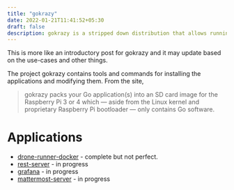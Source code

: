 ```yaml
---
title: "gokrazy"
date: 2022-01-21T11:41:52+05:30
draft: false
description: gokrazy is a stripped down distribution that allows running Go applications easily and supervised using a Web UI. 
---
```


This is more like an introductory post for gokrazy and it may update based on the use-cases and other things.

The project gokrazy contains tools and commands for installing the applications and modifying them. From the site,
> gokrazy packs your Go application(s) into an SD card image for the Raspberry Pi 3 or 4 which — aside from the Linux kernel and proprietary Raspberry Pi bootloader — only contains Go software.

# Applications

* [drone-runner-docker](/gokrazy/2022/04/29/drone-runner-docker/) - complete but not perfect.
* [rest-server](/gokrazy/2022/01/23/restic-rest-server-gokrazy/) - in progress
* [grafana](/gokrazy/2022/01/23/grafana-gokrazy/) - in progress
* [mattermost-server](/gokrazy/2022/01/23/mattermost-gokrazy/) - in progress
